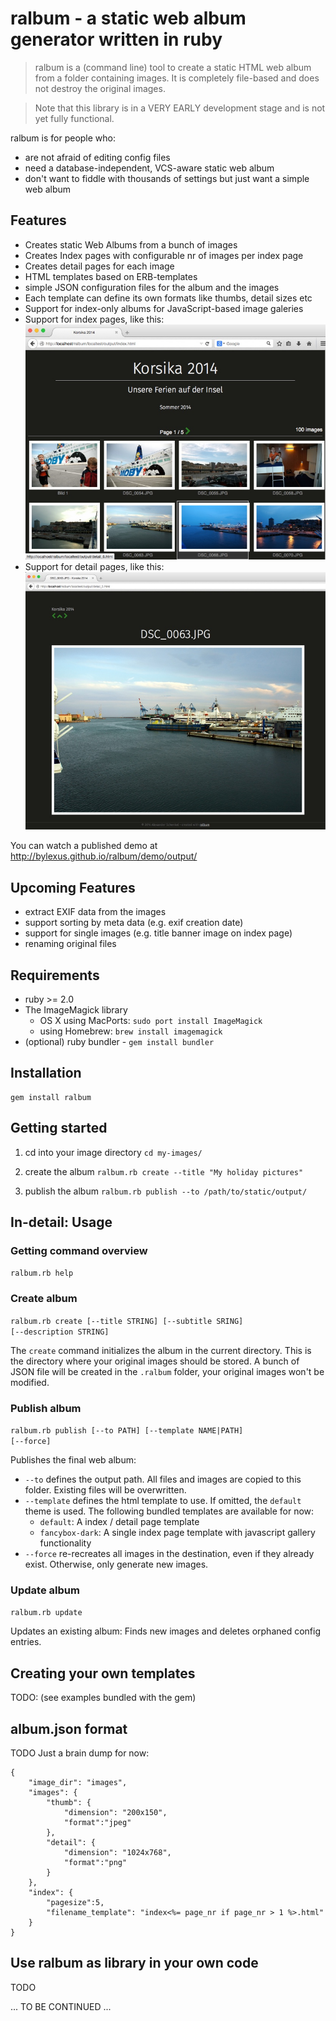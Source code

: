 # ralbum - a static web album generator written in ruby

> ralbum is a (command line) tool to create a static HTML web album from a folder containing images. It is completely file-based and does not 
destroy the original images.

> Note that this library is in a VERY EARLY development stage and is not yet fully functional.

ralbum is for people who:

* are not afraid of editing config files
* need a database-independent, VCS-aware static web album
* don't want to fiddle with thousands of settings but just want a simple web album

## Features

* Creates static Web Albums from a bunch of images
* Creates Index pages with configurable nr of images per index page
* Creates detail pages for each image
* HTML templates based on ERB-templates
* simple JSON configuration files for the album and the images
* Each template can define its own formats like thumbs, detail sizes etc
* Support for index-only albums for JavaScript-based image galeries
* Support for index pages, like this:
  ![alt text](doc/sample-index.jpg "Sample Index page")
* Support for detail pages, like this:
  ![alt text](doc/sample-detail.jpg "Sample Detail page")

You can watch a published demo at http://bylexus.github.io/ralbum/demo/output/

## Upcoming Features

* extract EXIF data from the images
* support sorting by meta data (e.g. exif creation date)
* support for single images (e.g. title banner image on index page)
* renaming original files

## Requirements

* ruby >= 2.0
* The ImageMagick library
  * OS X using MacPorts: <code>sudo port install ImageMagick</code>
  * using Homebrew: <code>brew install imagemagick</code>
* (optional) ruby bundler - <code>gem install bundler</code>

## Installation

    gem install ralbum
  
## Getting started

1. cd into your image directory
   `cd my-images/`

2. create the album
   `ralbum.rb create --title "My holiday pictures"`

3. publish the album
   `ralbum.rb publish --to /path/to/static/output/`

## In-detail: Usage

### Getting command overview

<code>ralbum.rb help</code>

### Create album

<code>ralbum.rb create [--title STRING] [--subtitle SRING] [--description STRING]</code>

The <code>create</code> command initializes the album in the current directory. This is the directory where your original images should be stored. A bunch of JSON file will be created in the <code>.ralbum</code> folder, your original images won't be modified.

### Publish album

<code>ralbum.rb publish [--to PATH] [--template NAME|PATH] [--force]</code>

Publishes the final web album:

* <code>--to</code> defines the output path. All files and images are copied to this folder. Existing files will be overwritten.
* <code>--template</code> defines the html template to use. If omitted, the <code>default</code> theme is used. The following bundled templates are available for now:
  - <code>default</code>: A index / detail page template
  - <code>fancybox-dark</code>: A single index page template with javascript gallery functionality
* <code>--force</code> re-recreates all images in the destination, even if they already exist. Otherwise, only generate new images.

### Update album

<code>ralbum.rb update</code>

Updates an existing album: Finds new images and deletes orphaned config entries.

## Creating your own templates

TODO: (see examples bundled with the gem)

## album.json format

TODO 
Just a brain dump for now:
```
{
    "image_dir": "images",
    "images": {
        "thumb": {
            "dimension": "200x150",
            "format":"jpeg"
        },
        "detail": {
            "dimension": "1024x768",
            "format":"png"
        }
    },
    "index": {
        "pagesize":5,
        "filename_template": "index<%= page_nr if page_nr > 1 %>.html"
    }
}

```

## Use ralbum as library in your own code

TODO

... TO BE CONTINUED ...
